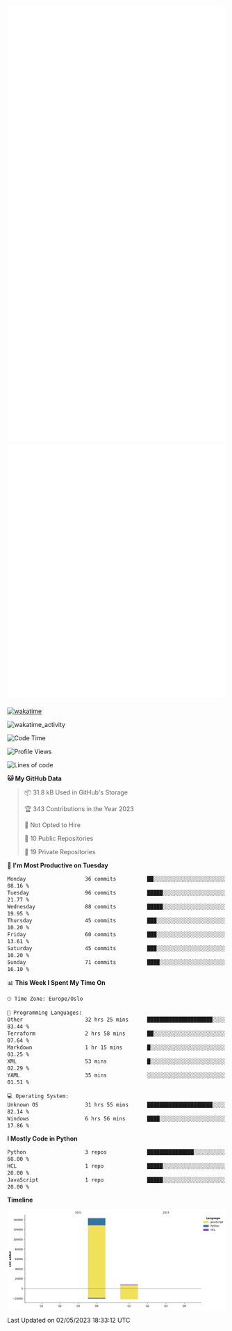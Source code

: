 ![Metrics](/metrics.svg)![Additional metrics](metrics.additional.svg)
----------------------------------------------------------------------------------------------------------------------------------------------------

[![wakatime](https://wakatime.com/badge/user/139c3dc8-b99d-475a-b6b4-e7663d03add8.svg)](https://wakatime.com/@139c3dc8-b99d-475a-b6b4-e7663d03add8)

![wakatime_activity](https://wakatime.com/share/@merca/d0fb6363-0f77-40ae-9525-9b9347ed2e36.svg)

<!--START_SECTION:waka-->
![Code Time](http://img.shields.io/badge/Code%20Time-6%2C593%20hrs%2023%20mins-blue)

![Profile Views](http://img.shields.io/badge/Profile%20Views-0-blue)

![Lines of code](https://img.shields.io/badge/From%20Hello%20World%20I%27ve%20Written-150.4%20thousand%20lines%20of%20code-blue)

**🐱 My GitHub Data** 

> 📦 31.8 kB Used in GitHub's Storage 
 > 
> 🏆 343 Contributions in the Year 2023
 > 
> 🚫 Not Opted to Hire
 > 
> 📜 10 Public Repositories 
 > 
> 🔑 19 Private Repositories 
 > 
📅 **I'm Most Productive on Tuesday** 

```text
Monday                   36 commits          ██░░░░░░░░░░░░░░░░░░░░░░░   08.16 % 
Tuesday                  96 commits          █████░░░░░░░░░░░░░░░░░░░░   21.77 % 
Wednesday                88 commits          █████░░░░░░░░░░░░░░░░░░░░   19.95 % 
Thursday                 45 commits          ███░░░░░░░░░░░░░░░░░░░░░░   10.20 % 
Friday                   60 commits          ███░░░░░░░░░░░░░░░░░░░░░░   13.61 % 
Saturday                 45 commits          ███░░░░░░░░░░░░░░░░░░░░░░   10.20 % 
Sunday                   71 commits          ████░░░░░░░░░░░░░░░░░░░░░   16.10 % 
```


📊 **This Week I Spent My Time On** 

```text
🕑︎ Time Zone: Europe/Oslo

💬 Programming Languages: 
Other                    32 hrs 25 mins      █████████████████████░░░░   83.44 % 
Terraform                2 hrs 58 mins       ██░░░░░░░░░░░░░░░░░░░░░░░   07.64 % 
Markdown                 1 hr 15 mins        █░░░░░░░░░░░░░░░░░░░░░░░░   03.25 % 
XML                      53 mins             █░░░░░░░░░░░░░░░░░░░░░░░░   02.29 % 
YAML                     35 mins             ░░░░░░░░░░░░░░░░░░░░░░░░░   01.51 % 

💻 Operating System: 
Unknown OS               31 hrs 55 mins      █████████████████████░░░░   82.14 % 
Windows                  6 hrs 56 mins       ████░░░░░░░░░░░░░░░░░░░░░   17.86 % 
```

**I Mostly Code in Python** 

```text
Python                   3 repos             ███████████████░░░░░░░░░░   60.00 % 
HCL                      1 repo              █████░░░░░░░░░░░░░░░░░░░░   20.00 % 
JavaScript               1 repo              █████░░░░░░░░░░░░░░░░░░░░   20.00 % 
```



**Timeline**

![Lines of Code chart](https://raw.githubusercontent.com/merca/merca/current/assets/bar_graph.png)


 Last Updated on 02/05/2023 18:33:12 UTC
<!--END_SECTION:waka-->
